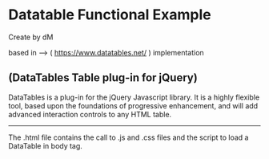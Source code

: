 # Datatable Functional Example
Create by dM

based in --> ( https://www.datatables.net/ ) implementation

## (DataTables Table plug-in for jQuery)

DataTables is a plug-in for the jQuery Javascript library.
It is a highly flexible tool, based upon the foundations of
progressive enhancement, and will add advanced interaction
controls to any HTML table.

-----

The .html file contains the call to .js and .css files
and the script to load a DataTable in body tag.

